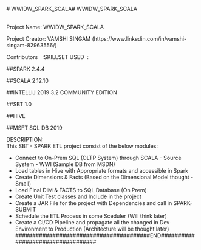 <p># WWIDW_SPARK_SCALA# WWIDW_SPARK_SCALA</p>
<p><br />Project Name: WWIDW_SPARK_SCALA</p>
<p>Project Creator: VAMSHI SINGAM (https://www.linkedin.com/in/vamshi-singam-82963556/)</p>
<p>Contributors&nbsp; &nbsp;:SKILLSET USED&nbsp; :&nbsp; &nbsp; &nbsp; &nbsp; &nbsp; &nbsp;</p>
<p>##SPARK 2.4.4&nbsp; &nbsp; &nbsp; &nbsp; &nbsp; &nbsp;</p>
<p>##SCALA 2.12.10</p>
<p>##INTELLIJ 2019 3.2 COMMUNITY EDITION&nbsp; &nbsp; &nbsp; &nbsp; &nbsp; &nbsp;</p>
<p>##SBT 1.0&nbsp;</p>
<p>##HIVE</p>
<p>##MSFT SQL DB 2019&nbsp; &nbsp;</p>
<p>DESCRIPTION:<br />This SBT - SPARK ETL project consist of the below modules:</p>
<ul>
<li>Connect to On-Prem SQL (OLTP System) through SCALA - Source System - WWI (Sample DB from MSDN)</li>
<li>Load tables in Hive with Appropriate formats and accessible in Spark</li>
<li>Create Dimensions &amp; Facts (Based on the Dimensional Model thought - Small)</li>
<li>Load Final DIM &amp; FACTS to SQL Database (On Prem)</li>
<li>Create Unit Test classes and Include in the project</li>
<li>Create a JAR File for the project with Dependencies and call in SPARK-SUBMIT</li>
<li>Schedule the ETL Process in some Sceduler (Will think later)</li>
<li>Create a CI/CD Pipeline and propagate all the changed in Dev Environment to Production (Architecture will be thought later)<br />########################################END##################################</li>
</ul>
